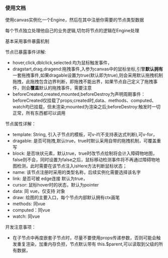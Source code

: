 ### 使用文档

使用canvas实例化一个Engine，然后在其中注册你需要的节点类型数据

每个节点独立处理他自己的业务逻辑,切勿将节点的逻辑在Engine处理

基本采用事件暴露机制


节点已暴露事件详解:
* hover,click,dblclick,selected:均为鼠标触发事件，
* dragstart,drag,dragend:拖拽事件,入参为canvas中的鼠标坐标,引擎**默认拥有**一套拖拽事件,如果dragable设置为true(默认即为true),则会采用默认拖拽机制拖拽，此拖拽包含边界判断，即拖拽不能出界，如果节点自己定义了拖拽事件，则会**覆盖**默认的拖拽事件，需要注意
* beforeCreated,created,mounted,beforeDestroy为声明周期事件：beforeCreated仅挂载了props;created时,data、methods、computed、watch均已挂载，但未渲染;mounted为渲染之后;beforeDestroy:触发时一切正常，所有东西都可以调用


节点属性详解：
* template: String, 引入子节点的模板，可v-if(不支持表达式判断),可v-for，
* dragable: 是否可拖拽,默认true，true时默认采用自带的拖拽机制，可覆盖重写
* block: 是否块状元素，默认true，true时改节点绘制将会计入障碍物地图，false则不会，同时设置为false之后，鼠标移动检测事件将不再通过障碍物地图检测，此时需要在该节点注入isHere方法判断鼠标状态；
* name: 该节点注册时采用的类型名称，后续实例化需要选择该名字
* link: 是否可被 edge连接 默认为true，
* cursor: 鼠标hover时的状态，默认为pointer
* data: 同 vue，仅支持 对象
* draw: 绘图的主要入口，每个节点内部默认拥有ctx画笔
* methods: 同vue
* computed：同vue
* watch: 同vue

开发注意事项：
* 在子节点中再度嵌套子节点时，尽量不要使用props传递参数，否则可能会触发重复渲染，加重内存负担，节点默认带有 this.$parent,可以读取到父级的所有数据，